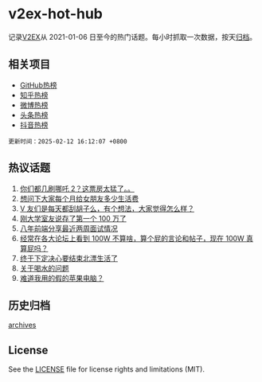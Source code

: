# v2ex-hot-hub

 记录[V2EX](https://www.v2ex.com/)从 2021-01-06 日至今的热门话题。每小时抓取一次数据，按天[归档](archives)。
 
 ## 相关项目

- [GitHub热榜](https://github.com/snaildev/github-hot-hub)
- [知乎热榜](https://github.com/snaildev/zhihu-hot-hub)
- [微博热榜](https://github.com/snaildev/weibo-hot-hub)
- [头条热榜](https://github.com/snaildev/toutiao-hot-hub)
- [抖音热榜](https://github.com/snaildev/douyin-hot-hub)


 `更新时间：2025-02-12 16:12:07 +0800`

## 热议话题

1. [你们都几刷哪吒 2？这票房太猛了。。](https://www.v2ex.com/t/1110827)
1. [想问下大家每个月给女朋友多少生活费](https://www.v2ex.com/t/1110706)
1. [V 友们是每天都刮胡子么，有个想法，大家觉得怎么样？](https://www.v2ex.com/t/1110819)
1. [刚大学室友说存了第一个 100 万了](https://www.v2ex.com/t/1110752)
1. [八年前端分享最近两周面试情况](https://www.v2ex.com/t/1110790)
1. [经常在各大论坛上看到 100W 不算啥，算个屁的言论和帖子，现在 100W 真算屁吗？](https://www.v2ex.com/t/1110877)
1. [终于下定决心要结束北漂生活了](https://www.v2ex.com/t/1110834)
1. [关于喝水的问题](https://www.v2ex.com/t/1110838)
1. [难道我用的假的苹果电脑？](https://www.v2ex.com/t/1110721)

## 历史归档

[archives](archives)

## License

See the [LICENSE](LICENSE) file for license rights and limitations (MIT).
